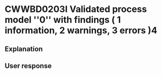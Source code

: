 # CWWBD0203I Validated process model ''0'' with findings ( 1 information, 2 warnings, 3 errors )4

## Explanation

## User response